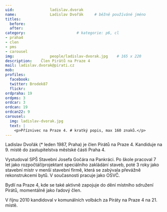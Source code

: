 ```yaml
---
uid:                ladislav.dvorak
name:               Ladislav Dvořák  	# běžně používáné jméno
titles:
  before:
  after:
category:                       # kategorie: p6, cl
- praha4
- clen
- pms
- carousel
img: 		        people/ladislav-dvorak.jpg    # 165 x 220
description:    Člen Pirátů na Praze 4   
mail: ladislav.dvorak@pirati.cz
mob: 			
profiles:
  facebook:
  twitter: Brodek87
  flickr: 
ordpraha: 19
ordpms: 3
ordcar: 3
ordcan: 19
ordcan22: 9
carousel:
  img: ladislav-dvorak.jpg
  text: |
    <p>Příznivec na Praze 4. # kratký popis, max 160 znaků.</p>
---
```

Ladislav Dvořák (* leden 1987, Praha) je člen Pirátů na Praze 4. Kandiduje na 9. místě do zastupitelstva městské části Praha 4.

Vystudoval SPŠ Stavební Josefa Gočára na Pankráci. Po škole pracoval 7 let jako rozpočtář/projektant speciálního zakládání staveb, poté 3 roky jako stavební mistr v menší stavební firmě, která se zabývala převážně rekonstrukcemi bytů. V současnosti pracuje jako OSVČ.

Bydlí na Praze 4, kde se také aktivně zapojuje do dění místního sdružení Pirátů, momentálně jako řadový člen.

V říjnu 2010 kandidoval v komunálních volbách za Piráty na Praze 4 na 21. místě.
